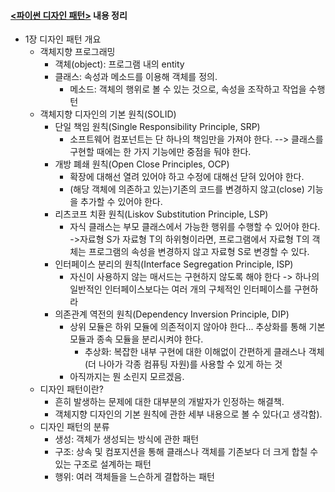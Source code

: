 #### [<파이썬 디자인 패턴>]() 내용 정리
* 1장 디자인 패턴 개요
  * 객체지향 프로그래밍
    * 객체(object): 프로그램 내의 entity
    * 클래스: 속성과 메소드를 이용해 객체를 정의.
      * 메소드: 객체의 행위로 볼 수 있는 것으로, 속성을 조작하고 작업을 수행턴
  * 객체지향 디자인의 기본 원칙(SOLID)
    * 단일 책임 원칙(Single Responsibility Principle, SRP)
      * 소프트웨어 컴포넌트는 단 하나의 책임만을 가져야 한다. --> 클래스를 구현할 때에는 한 가지 기능에만 중점을 둬야 한다.
    * 개방 폐쇄 원칙(Open Close Principles, OCP)
      * 확장에 대해선 열려 있어야 하고 수정에 대해선 닫혀 있어야 한다.
      * (해당 객체에 의존하고 있는)기존의 코드를 변경하지 않고(close) 기능을 추가할 수 있어야 한다.
    * 리츠코프 치환 원칙(Liskov Substitution Principle, LSP)
      * 자식 클래스는 부모 클래스에서 가능한 행위를 수행할 수 있어야 한다. ->자료형 S가 자료형 T의 하위형이라면, 프로그램에서 자료형 T의 객체는 프로그램의 속성을 변경하지 않고 자료형 S로 변경할 수 있다.
    * 인터페이스 분리의 원칙(Interface Segregation Principle, ISP)
      * 자신이 사용하지 않는 매서드는 구현하지 않도록 해야 한다 -> 하나의 일반적인 인터페이스보다는 여러 개의 구체적인 인터페이스를 구현하라
    * 의존관계 역전의 원칙(Dependency Inversion Principle, DIP)
      * 상위 모듈은 하위 모듈에 의존적이지 않아야 한다... 추상화를 통해 기본 모듈과 종속 모듈을 분리시켜야 한다.
        * 추상화: 복잡한 내부 구현에 대한 이해없이 간편하게 클래스나 객체(더 나아가 각종 컴퓨팅 자원)를 사용할 수 있게 하는 것
      * 아직까지는 뭔 소린지 모르겠음. 
  * 디자인 패턴이란?
    * 흔히 발생하는 문제에 대한 대부분의 개발자가 인정하는 해결책. 
    * 객체지향 디자인의 기본 원칙에 관한 세부 내용으로 볼 수 있다(고 생각함). 
  * 디자인 패턴의 분류
    * 생성: 객체가 생성되는 방식에 관한 패턴
    * 구조: 상속 및 컴포지션을 통해 클래스나 객체를 기존보다 더 크게 합칠 수 있는 구조로 설계하는 패턴
    * 행위: 여러 객체들을 느슨하게 결합하는 패턴
